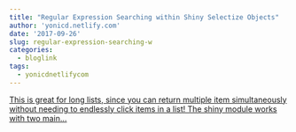 ```yaml
---
title: "Regular Expression Searching within Shiny Selectize Objects"
author: 'yonicd.netlify.com'
date: '2017-09-26'
slug: regular-expression-searching-w
categories:
  - bloglink
tags:
  - yonicdnetlifycom
---
```


[This is great for long lists, since you can return multiple item simultaneously without needing to endlessly click items in a list! The shiny module works with two main...<click to read more>](https://yonicd.netlify.com/post/2017-09-26-regexselect/)

